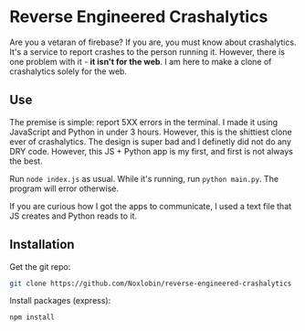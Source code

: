 # Reverse Engineered Crashalytics
Are you a vetaran of firebase? If you are, you must know about crashalytics. It's a service to report crashes to the person running it. However, there is one problem with it - **it isn't for the web**. I am here to make a clone of crashalytics solely for the web.

## Use
The premise is simple: report 5XX errors in the terminal. I made it using JavaScript and Python in under 3 hours. However, this is the shittiest clone ever of crashalytics. The design is super bad and I definetly did not do any DRY code. However, this JS + Python app is my first, and first is not always the best.

Run `node index.js` as usual. While it's running, run `python main.py`. The program will error otherwise.

If you are curious how I got the apps to communicate, I used a text file that JS creates and Python reads to it.

## Installation
Get the git repo:

```bash
git clone https://github.com/Noxlobin/reverse-engineered-crashalytics
```

Install packages (express):

```bash
npm install
```
